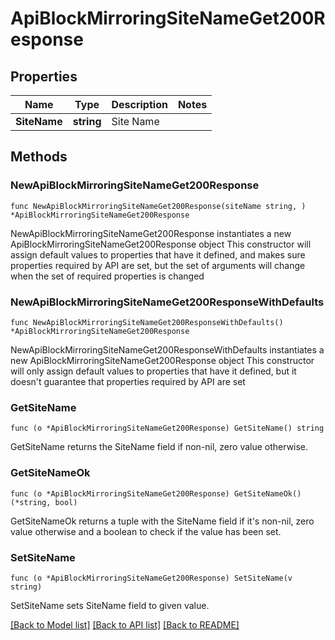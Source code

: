 # ApiBlockMirroringSiteNameGet200Response

## Properties

Name | Type | Description | Notes
------------ | ------------- | ------------- | -------------
**SiteName** | **string** | Site Name | 

## Methods

### NewApiBlockMirroringSiteNameGet200Response

`func NewApiBlockMirroringSiteNameGet200Response(siteName string, ) *ApiBlockMirroringSiteNameGet200Response`

NewApiBlockMirroringSiteNameGet200Response instantiates a new ApiBlockMirroringSiteNameGet200Response object
This constructor will assign default values to properties that have it defined,
and makes sure properties required by API are set, but the set of arguments
will change when the set of required properties is changed

### NewApiBlockMirroringSiteNameGet200ResponseWithDefaults

`func NewApiBlockMirroringSiteNameGet200ResponseWithDefaults() *ApiBlockMirroringSiteNameGet200Response`

NewApiBlockMirroringSiteNameGet200ResponseWithDefaults instantiates a new ApiBlockMirroringSiteNameGet200Response object
This constructor will only assign default values to properties that have it defined,
but it doesn't guarantee that properties required by API are set

### GetSiteName

`func (o *ApiBlockMirroringSiteNameGet200Response) GetSiteName() string`

GetSiteName returns the SiteName field if non-nil, zero value otherwise.

### GetSiteNameOk

`func (o *ApiBlockMirroringSiteNameGet200Response) GetSiteNameOk() (*string, bool)`

GetSiteNameOk returns a tuple with the SiteName field if it's non-nil, zero value otherwise
and a boolean to check if the value has been set.

### SetSiteName

`func (o *ApiBlockMirroringSiteNameGet200Response) SetSiteName(v string)`

SetSiteName sets SiteName field to given value.



[[Back to Model list]](../README.md#documentation-for-models) [[Back to API list]](../README.md#documentation-for-api-endpoints) [[Back to README]](../README.md)


